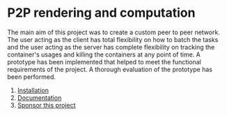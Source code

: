 # P2P rendering and computation

The main aim of this project was to create a custom peer to peer network. The user acting as the
client has total flexibility on how to batch the tasks and the user acting as the server has complete
flexibility on tracking the container's usages and killing the containers at any point of time. A
prototype has been implemented that helped to meet the functional requirements of the project.
A thorough evaluation of the prototype has been performed.

1. [Installation](Docs/Installation.md)
2. [Documentation](Docs/README.md)
3. [Sponsor this project](https://www.patreon.com/akilan)


